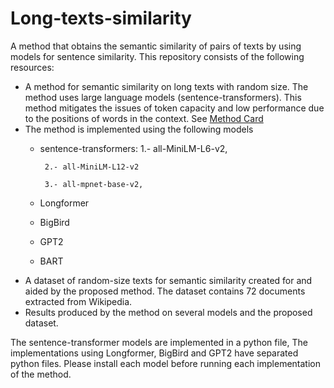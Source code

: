 # Long-texts-similarity
A method that obtains the semantic similarity of pairs of texts by using models for sentence similarity.
This repository consists of the following resources:
* A method for semantic similarity on long texts with random size. The method uses large language models (sentence-transformers). This method mitigates the issues of token capacity and low performance due to the positions of words in the context. See [Method Card](Method_Card.md) 
* The method is implemented using the following models
     * sentence-transformers:
            1.- all-MiniLM-L6-v2,
       
            2.- all-MiniLM-L12-v2
       
            3.- all-mpnet-base-v2,
       
     * Longformer
     * BigBird
     * GPT2
     * BART
* A dataset of random-size texts for semantic similarity created for and aided by the proposed method. The dataset contains 72 documents extracted from Wikipedia.
* Results produced by the method on several models and the proposed dataset.
  
The sentence-transformer models are implemented in a python file, The implementations using Longformer, BigBird and GPT2 have separated python files. Please install each model before running each implementation of the method.
